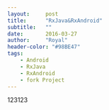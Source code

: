```yaml
---
layout:     post
title:      "RxJava&RxAndroid"
subtitle:   ""
date:       2016-03-27
author:     "Royal"
header-color: "#98BE47"
tags:
    - Android
    - RxJava
    - RxAndroid
    - fork Project
---
```

123123